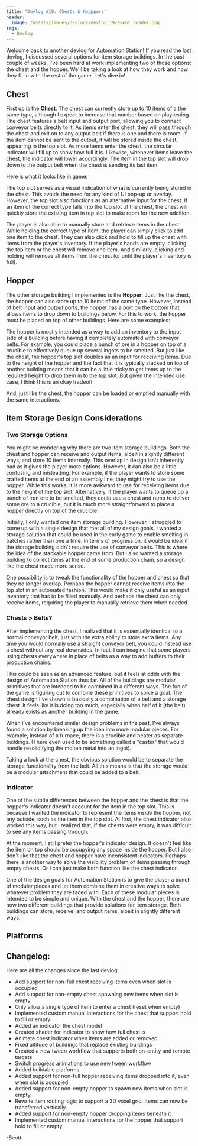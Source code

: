 ```yaml
---
title: "Devlog #19: Chests & Hopppers"
header: 
  image: /assets/images/devlogs/devlog_19/event_header.png
tags:
  - Devlog
---
```


Welcome back to another devlog for Automation Station! If you read the last devlog, I discussed several options for item storage buildings. In the past couple of weeks, I've been hard at work implementing two of those options: the chest and the hopper. We'll be taking a look at how they work and how they fit in with the rest of the game. Let's dive in!

## Chest

First up is the **Chest**. The chest can currently store up to 10 items of a the same type, although I expect to increase that number based on playtesting. The chest features a belt input and output port, allowing you to connect conveyor belts directly to it. As items enter the chest, they will pass through the chest and exit on to any output belt if there is one and there is room. If the item cannot be sent to the output, it will be stored inside the chest, appearing in the top slot. As more items enter the chest, the circular indicator will fill up to show how full it is. Likewise, whenever items leave the chest, the indicator will lower accordingly. The item in the top slot will drop down to the output belt when the chest is sending its last item.

Here is what it looks like in game:

<!-- gif of chest -->

The top slot serves as a visual indication of what is currently being stored in the chest. This avoids the need for any kind of UI pop-up or overlay. However, the top slot also functions as an alternative input for the chest. If an item of the correct type falls into the top slot of the chest, the chest will quickly store the existing item in top slot to make room for the new addition.

<!-- gif of chest top slot -->

The player is also able to manually store and retrieve items in the chest. While holding the correct type of item, the player can simply click to add one item to the chest. They can also click and hold to fill up the chest with items from the player's inventory. If the player's hands are empty, clicking the top item or the chest will remove one item. And similarly, clicking and holding will remove all items from the chest (or until the player's inventory is full). 

<!-- gif of chest manual interactions -->

## Hopper

The other storage building I implemented is the **Hopper**. Just like the chest, the hopper can also store up to 10 items of the same type. However, instead of belt input and output ports, the hopper has a port on the bottom that allows items to drop down to buildings below. For this to work, the hopper must be placed on top of other buildings. Here are some examples:

<!-- gif of hopper dropping -->

The hopper is mostly intended as a way to add an inventory to the input side of a building before having it completely automated with conveyor belts. For example, you could place a bunch of ore in a hopper on top of a crucible to effectively queue up several ingots to be smelted. But just like the chest, the hopper's top slot doubles as an input for receiving items. Due to the height of the hopper and the fact that it is typically stacked on top of another building means that it can be a little tricky to get items up to the required height to drop them in to the top slot. But given the intended use case, I think this is an okay tradeoff.

<!-- gif of hopper top loading -->

And, just like the chest, the hopper can be loaded or emptied manually with the same interactions.

<!-- gif of hopper manual interactions -->


## Item Storage Design Considerations

### Two Storage Options

You might be wondering why there are two item storage buildings. Both the chest and hopper can receive and output items, albeit in slgihtly different ways, and store 10 items internally. This overlap in design isn't inherently bad as it gives the player more options. However, it can also be a little confusing and misleading. For example, if the player wants to store some crafted items at the end of an assembly line, they might try to use the hopper. While this works, it is more awkward to use for receiving items due to the height of the top slot. Alternatively, if the player wants to queue up a bunch of iron ore to be smelted, they could use a chest and ramp to deliver some ore to a crucible, but it is much more straightforward to place a hopper directly on top of the crucible.

Initially, I only wanted one item storage building. However, I struggled to come up with a single design that met all of my design goals. I wanted a storage solution that could be used in the early game to enable smelting in batches rather than one a time. In terms of progression, it would be ideal if the storage building didn't require the use of conveyor belts. This is where the idea of the stackable hopper came from. But I also wanted a storage building to collect items at the end of some production chain, so a design like the chest made more sense.

One possibility is to tweak the functionality of the hopper and chest so that they no longer overlap. Perhaps the hopper cannot receive items into the top slot in an automated fashion. This would make it only useful as an input inventory that has to be filled manually. And perhaps the chest can only receive items, requiring the player to manually retrieve them when needed. 

### Chests > Belts?

After implementing the chest, I realized that it is essentially identical to a normal conveyor belt, just with the extra ability to store extra items. Any time you would normally use a straight conveyor belt, you could instead use a chest without any real downsides. In fact, I can imagine that some players using chests everywhere in place of belts as a way to add buffers to their production chains. 

This could be seen as an advanced feature, but it feels at odds with the design of Automation Station thus far. All of the buildings are modular primitives that are intended to be combined in a different ways. The fun of the game is figuring out to combine these primitives to solve a goal. The chest design I've shown is basically a combination of a belt and a storage chest. It feels like it is doing too much, especially when half of it (the belt) already exists as another building in the game. 

When I've encountered similar design problems in the past, I've always found a solution by breaking up the idea into more modular pieces. For example, instead of a furnace, there is a crucible and heater as separate buildings. (There even used to be something called a "caster" that would handle resolidifying the molten metal into an ingot). 

Taking a look at the chest, the obvious solution would be to separate the storage functionality from the belt. All this means is that the storage would be a modular attachment that could be added to a belt. 

### Indicator

One of the subtle differences between the hopper and the chest is that the hopper's indicator doesn't account for the item in the top slot. This is because I wanted the indicator to represent the items *inside* the hopper, not any outside, such as the item in the top slot. At first, the chest indicator also worked this way, but I realized that, if the chests were empty, it was difficult to see any items passing through. 

At the moment, I still prefer the hopper's indicator design. It doesn't feel like the item on top should be occupying any space inside the hopper. But I also don't like that the chest and hopper have inconsistent indicators. Perhaps there is another way to solve the visibility problem of items passing through empty chests. Or I can just make both function like the chest indicator. 

One of the design goals for Automation Station is to give the player a bunch of modular pieces and let them combine them in creative ways to solve whatever problem they are faced with. Each of these modular pieces is intended to be simple and unique. With the chest and the hopper, there are now two different buildings that provide solutions for item storage. Both buildings can store, receive, and output items, albeit in slightly different ways. 

## Platforms



## Changelog:

Here are all the changes since the last devlog:
- Add support for non-full chest receiving items even when slot is occupied
- Add support for non-empty chest spawning new items when slot is empty
- Only allow a single type of item to enter a chest (reset when empty)
- Implemented custom manual interactions for the chest that support hold to fill or empty
- Added an indicator the chest model
- Created shader for indicator to show how full chest is
- Animate chest indicator when items are added or removed
- Fixed altitude of buildings that replace existing buildings
- Created a new tween workflow that supports both on-entity and remote targets
- Switch progress animations to use new tween workflow
- Added buildable platforms
- Added support for non-full hopper receiving items dropped into it, even when slot is occupied
- Added support for non-empty hopper to spawn new items when slot is empty
- Rewrite item routing logic to support a 3D voxel grid. Items can now be transferred vertically.
- Added support for non-empty hopper dropping items beneath it
- Implemented custom manual interactions for the hopper that support hold to fill or empty

-Scott